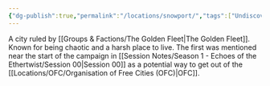 ```yaml
---
{"dg-publish":true,"permalink":"/locations/snowport/","tags":["Undiscovered"],"updated":"2025-05-30T11:38:42.764+01:00"}
---
```


A city ruled by [[Groups & Factions/The Golden Fleet\|The Golden Fleet]]. Known for being chaotic and a harsh place to live. The first was mentioned near the start of the campaign in [[Session Notes/Season 1 - Echoes of the Ethertwist/Session 00\|Session 00]] as a potential way to get out of the [[Locations/OFC/Organisation of Free Cities (OFC)\|OFC]]. 